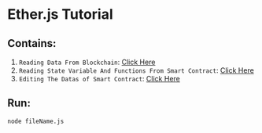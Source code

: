 # Ether.js Tutorial
## Contains:

1. `Reading Data From Blockchain`: [Click Here](https://github.com/heysourin/Ether.js-Tutorial/blob/main/readBlockchain.js)
2. `Reading State Variable And Functions From Smart Contract`: [Click Here](https://github.com/heysourin/Ether.js-Tutorial/blob/main/readingContract.js)
3. `Editing The Datas of Smart Contract`: [Click Here](https://github.com/heysourin/Ether.js-Tutorial/blob/main/writing-smart-contract/src/App.js)

## Run:
`node fileName.js`
